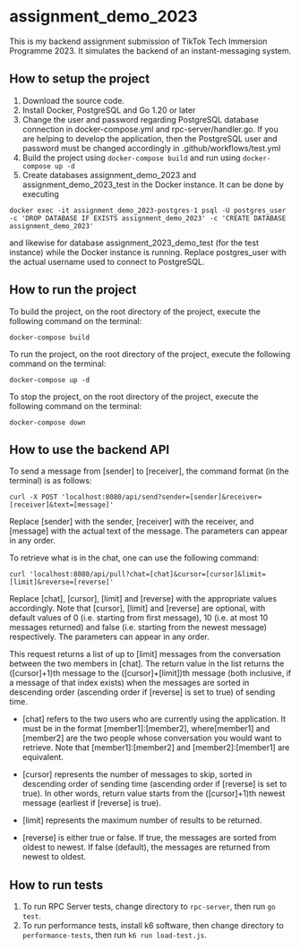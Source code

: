 # assignment_demo_2023

<!--![Tests](https://github.com/cheeheng/assignment_demo_2023/actions/workflows/test.yml/badge.svg)-->

This is my backend assignment submission of TikTok Tech Immersion Programme 2023. It simulates the backend of an instant-messaging system. 

<h2>How to setup the project</h2>

1. Download the source code.
2. Install Docker, PostgreSQL and Go 1.20 or later 
3. Change the user and password regarding PostgreSQL database connection in docker-compose.yml and rpc-server/handler.go. If you are helping to develop the application, then the PostgreSQL user and password must be changed accordingly in .github/workflows/test.yml
4. Build the project using ```docker-compose build``` and run using ```docker-compose up -d```
5. Create databases assignment_demo_2023 and assignment_demo_2023_test in the Docker instance. It can be done by executing 

```docker exec -it assignment_demo_2023-postgres-1 psql -U postgres_user -c 'DROP DATABASE IF EXISTS assignment_demo_2023' -c 'CREATE DATABASE assignment_demo_2023'```

and likewise for database assignment_2023_demo_test (for the test instance) while the Docker instance is running. Replace postgres_user with the actual username used to connect to PostgreSQL.

<h2>How to run the project</h2>

To build the project, on the root directory of the project, execute the following command on the terminal:
```
docker-compose build 
```

To run the project, on the root directory of the project, execute the following command on the terminal:
```
docker-compose up -d
```

To stop the project, on the root directory of the project, execute the following command on the terminal:
```
docker-compose down
```

<h2>How to use the backend API</h2>

To send a message from [sender] to [receiver], the command format (in the terminal) is as follows:

```
curl -X POST 'localhost:8080/api/send?sender=[sender]&receiver=[receiver]&text=[message]'
```

Replace [sender] with the sender, [receiver] with the receiver, and [message] with the actual text of the message. The parameters can appear in any order.

To retrieve what is in the chat, one can use the following command:

```
curl 'localhost:8080/api/pull?chat=[chat]&cursor=[cursor]&limit=[limit]&reverse=[reverse]'
```

Replace [chat], [cursor], [limit] and [reverse] with the appropriate values accordingly. Note that [cursor], [limit] and [reverse] are optional, with default values of 0 (i.e. starting from first message), 10 (i.e. at most 10 messages returned) and false (i.e. starting from the newest message) respectively. The parameters can appear in any order.

This request returns a list of up to [limit] messages from the conversation between the two members in [chat]. The return value in the list returns the ([cursor]+1)th message to the ([cursor]+[limit])th message (both inclusive, if a message of that index exists) when the messages are sorted in descending order (ascending order if [reverse] is set to true) of sending time.

- [chat] refers to the two users who are currently using the application. It must be in the format [member1]:[member2], where[member1] and [member2] are the two people whose conversation you would want to retrieve. Note that [member1]:[member2] and [member2]:[member1] are equivalent. 

- [cursor] represents the number of messages to skip, sorted in descending order of sending time (ascending order if [reverse] is set to true). In other words, return value starts from the ([cursor]+1)th newest message (earliest if [reverse] is true).

- [limit] represents the maximum number of results to be returned. 

- [reverse] is either true or false. If true, the messages are sorted from oldest to newest. If false (default), the messages are returned from newest to oldest.

<h2>How to run tests</h2>

1. To run RPC Server tests, change directory to ```rpc-server```, then run ```go test```.
2. To run performance tests, install k6 software, then change directory to ```performance-tests```, then run ```k6 run load-test.js```.